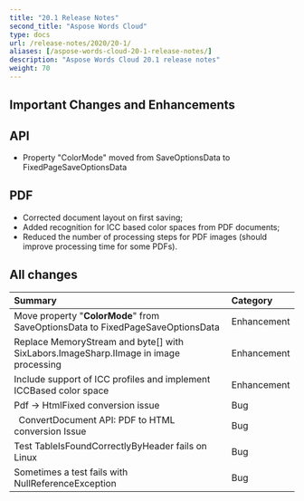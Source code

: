 ```yaml
---
title: "20.1 Release Notes"
second_title: "Aspose Words Cloud"
type: docs
url: /release-notes/2020/20-1/
aliases: [/aspose-words-cloud-20-1-release-notes/]
description: "Aspose Words Cloud 20.1 release notes"
weight: 70
---
```


## Important Changes and Enhancements

## API

- Property "ColorMode" moved from SaveOptionsData to FixedPageSaveOptionsData

## PDF

- Corrected document layout on first saving;
- Added recognition for ICC based color spaces from PDF documents;
- Reduced the number of processing steps for PDF images (should improve processing time for some PDFs).

## All changes

|Summary|Category|
| :- | :- |
|Move property "**ColorMode**" from SaveOptionsData to FixedPageSaveOptionsData|Enhancement|
|Replace MemoryStream and byte[] with SixLabors.ImageSharp.IImage in image processing|Enhancement|
|Include support of ICC profiles and implement ICCBased color space|Enhancement|
|Pdf -> HtmlFixed conversion issue |Bug|
|` `ConvertDocument API: PDF to HTML conversion Issue|Bug|
|Test TableIsFoundCorrectlyByHeader fails on Linux |Bug|
|Sometimes a test fails with NullReferenceException |Bug|

